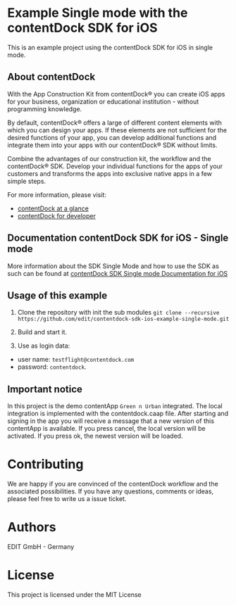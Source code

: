 #  Example Single mode with the contentDock SDK for iOS 

This is an example project using the contentDock SDK for iOS in single mode.

## About contentDock
With the App Construction Kit from contentDock® you can create iOS apps for your business, organization or educational institution - without programming knowledge. 

By default, contentDock® offers a large of different content elements with which you can design your apps.
If these elements are not sufficient for the desired functions of your app, you can develop additional functions and integrate them into your apps with our contentDock® SDK without limits.

Combine the advantages of our construction kit, the workflow and the contentDock® SDK.
Develop your individual functions for the apps of your customers and transforms the apps into exclusive native apps in a few simple steps. 

For more information, please visit:
* [contentDock at a glance](https://www.contentdock.com/en)
* [contentDock for developer](https://www.contentdock.com/en/for-developer)

## Documentation contentDock SDK for iOS - Single mode
More information about the SDK Single Mode and how to use the SDK as such can be found at  [contentDock SDK Single mode Documentation for iOS ](https://www.contentdock.com/en/documentation/sdk-ios/single-mode)


## Usage of this example

1. Clone the repository with init the sub modules
`git clone --recursive https://github.com/edit/contentdock-sdk-ios-example-single-mode.git`

2. Build and start it.

3. Use as login data: 

* user name: `testflight@contentdock.com` 
* password: `contentdock`.


## Important notice
In this project is the demo contentApp `Green n Urban` integrated.  The local integration is implemented with the contentdock.caap file. After starting and signing in the app you will receive a message that a new version of this contentApp is available. If you press cancel, the local version will be activated. If you press ok, the newest version will be loaded.

# Contributing
We are happy if you are convinced of the contentDock workflow and the associated possibilities. If you have any questions, comments or ideas, please feel free to write us a issue ticket.


# Authors
EDIT GmbH - Germany 


# License
This project is licensed under the MIT License
